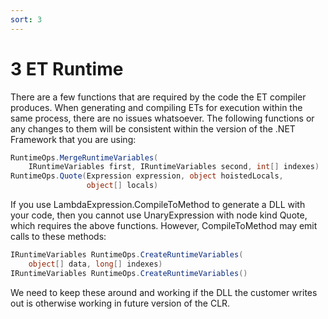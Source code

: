 ```yaml
---
sort: 3
---
```


# 3 ET Runtime

There are a few functions that are required by the code the ET compiler produces. When generating and compiling ETs for execution within the same process, there are no issues whatsoever. The following functions or any changes to them will be consistent within the version of the .NET Framework that you are using:

``` csharp
RuntimeOps.MergeRuntimeVariables(
    IRuntimeVariables first, IRuntimeVariables second, int[] indexes)
RuntimeOps.Quote(Expression expression, object hoistedLocals,
                 object[] locals)
```

If you use LambdaExpression.CompileToMethod to generate a DLL with your code, then you cannot use UnaryExpression with node kind Quote, which requires the above functions. However, CompileToMethod may emit calls to these methods:

``` csharp
IRuntimeVariables RuntimeOps.CreateRuntimeVariables(
    object[] data, long[] indexes)
IRuntimeVariables RuntimeOps.CreateRuntimeVariables()
```

We need to keep these around and working if the DLL the customer writes out is otherwise working in future version of the CLR.
